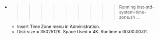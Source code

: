 * >>>>>>>>> Running inst-std-system-time-zone.sh ...
  * Insert Time Zone menu in Administration.
  * Disk size = 3502512K. Space Used = 4K. Runtime = 00:00:00:01.
